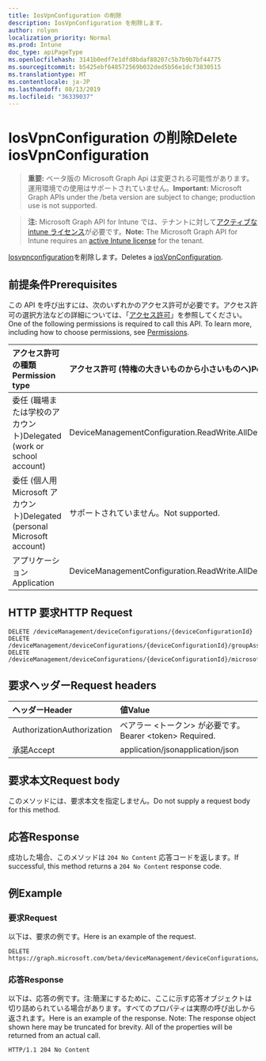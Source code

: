 ```yaml
---
title: IosVpnConfiguration の削除
description: IosVpnConfiguration を削除します。
author: rolyon
localization_priority: Normal
ms.prod: Intune
doc_type: apiPageType
ms.openlocfilehash: 3141b0edf7e1dfd8bdaf88207c5b7b9b7bf44775
ms.sourcegitcommit: b5425ebf648572569b032ded5b56e1dcf3830515
ms.translationtype: MT
ms.contentlocale: ja-JP
ms.lasthandoff: 08/13/2019
ms.locfileid: "36339037"
---
```

# <a name="delete-iosvpnconfiguration"></a><span data-ttu-id="8b7e7-103">IosVpnConfiguration の削除</span><span class="sxs-lookup"><span data-stu-id="8b7e7-103">Delete iosVpnConfiguration</span></span>

> <span data-ttu-id="8b7e7-104">**重要:** ベータ版の Microsoft Graph Api は変更される可能性があります。運用環境での使用はサポートされていません。</span><span class="sxs-lookup"><span data-stu-id="8b7e7-104">**Important:** Microsoft Graph APIs under the /beta version are subject to change; production use is not supported.</span></span>

> <span data-ttu-id="8b7e7-105">**注:** Microsoft Graph API for Intune では、テナントに対して[アクティブな intune ライセンス](https://go.microsoft.com/fwlink/?linkid=839381)が必要です。</span><span class="sxs-lookup"><span data-stu-id="8b7e7-105">**Note:** The Microsoft Graph API for Intune requires an [active Intune license](https://go.microsoft.com/fwlink/?linkid=839381) for the tenant.</span></span>

<span data-ttu-id="8b7e7-106">[Iosvpnconfiguration](../resources/intune-deviceconfig-iosvpnconfiguration.md)を削除します。</span><span class="sxs-lookup"><span data-stu-id="8b7e7-106">Deletes a [iosVpnConfiguration](../resources/intune-deviceconfig-iosvpnconfiguration.md).</span></span>

## <a name="prerequisites"></a><span data-ttu-id="8b7e7-107">前提条件</span><span class="sxs-lookup"><span data-stu-id="8b7e7-107">Prerequisites</span></span>
<span data-ttu-id="8b7e7-p101">この API を呼び出すには、次のいずれかのアクセス許可が必要です。アクセス許可の選択方法などの詳細については、「[アクセス許可](/graph/permissions-reference)」を参照してください。</span><span class="sxs-lookup"><span data-stu-id="8b7e7-p101">One of the following permissions is required to call this API. To learn more, including how to choose permissions, see [Permissions](/graph/permissions-reference).</span></span>

|<span data-ttu-id="8b7e7-110">アクセス許可の種類</span><span class="sxs-lookup"><span data-stu-id="8b7e7-110">Permission type</span></span>|<span data-ttu-id="8b7e7-111">アクセス許可 (特権の大きいものから小さいものへ)</span><span class="sxs-lookup"><span data-stu-id="8b7e7-111">Permissions (from most to least privileged)</span></span>|
|:---|:---|
|<span data-ttu-id="8b7e7-112">委任 (職場または学校のアカウント)</span><span class="sxs-lookup"><span data-stu-id="8b7e7-112">Delegated (work or school account)</span></span>|<span data-ttu-id="8b7e7-113">DeviceManagementConfiguration.ReadWrite.All</span><span class="sxs-lookup"><span data-stu-id="8b7e7-113">DeviceManagementConfiguration.ReadWrite.All</span></span>|
|<span data-ttu-id="8b7e7-114">委任 (個人用 Microsoft アカウント)</span><span class="sxs-lookup"><span data-stu-id="8b7e7-114">Delegated (personal Microsoft account)</span></span>|<span data-ttu-id="8b7e7-115">サポートされていません。</span><span class="sxs-lookup"><span data-stu-id="8b7e7-115">Not supported.</span></span>|
|<span data-ttu-id="8b7e7-116">アプリケーション</span><span class="sxs-lookup"><span data-stu-id="8b7e7-116">Application</span></span>|<span data-ttu-id="8b7e7-117">DeviceManagementConfiguration.ReadWrite.All</span><span class="sxs-lookup"><span data-stu-id="8b7e7-117">DeviceManagementConfiguration.ReadWrite.All</span></span>|

## <a name="http-request"></a><span data-ttu-id="8b7e7-118">HTTP 要求</span><span class="sxs-lookup"><span data-stu-id="8b7e7-118">HTTP Request</span></span>
<!-- {
  "blockType": "ignored"
}
-->
``` http
DELETE /deviceManagement/deviceConfigurations/{deviceConfigurationId}
DELETE /deviceManagement/deviceConfigurations/{deviceConfigurationId}/groupAssignments/{deviceConfigurationGroupAssignmentId}/deviceConfiguration
DELETE /deviceManagement/deviceConfigurations/{deviceConfigurationId}/microsoft.graph.windowsDomainJoinConfiguration/networkAccessConfigurations/{deviceConfigurationId}
```

## <a name="request-headers"></a><span data-ttu-id="8b7e7-119">要求ヘッダー</span><span class="sxs-lookup"><span data-stu-id="8b7e7-119">Request headers</span></span>
|<span data-ttu-id="8b7e7-120">ヘッダー</span><span class="sxs-lookup"><span data-stu-id="8b7e7-120">Header</span></span>|<span data-ttu-id="8b7e7-121">値</span><span class="sxs-lookup"><span data-stu-id="8b7e7-121">Value</span></span>|
|:---|:---|
|<span data-ttu-id="8b7e7-122">Authorization</span><span class="sxs-lookup"><span data-stu-id="8b7e7-122">Authorization</span></span>|<span data-ttu-id="8b7e7-123">ベアラー &lt;トークン&gt; が必要です。</span><span class="sxs-lookup"><span data-stu-id="8b7e7-123">Bearer &lt;token&gt; Required.</span></span>|
|<span data-ttu-id="8b7e7-124">承諾</span><span class="sxs-lookup"><span data-stu-id="8b7e7-124">Accept</span></span>|<span data-ttu-id="8b7e7-125">application/json</span><span class="sxs-lookup"><span data-stu-id="8b7e7-125">application/json</span></span>|

## <a name="request-body"></a><span data-ttu-id="8b7e7-126">要求本文</span><span class="sxs-lookup"><span data-stu-id="8b7e7-126">Request body</span></span>
<span data-ttu-id="8b7e7-127">このメソッドには、要求本文を指定しません。</span><span class="sxs-lookup"><span data-stu-id="8b7e7-127">Do not supply a request body for this method.</span></span>

## <a name="response"></a><span data-ttu-id="8b7e7-128">応答</span><span class="sxs-lookup"><span data-stu-id="8b7e7-128">Response</span></span>
<span data-ttu-id="8b7e7-129">成功した場合、このメソッドは `204 No Content` 応答コードを返します。</span><span class="sxs-lookup"><span data-stu-id="8b7e7-129">If successful, this method returns a `204 No Content` response code.</span></span>

## <a name="example"></a><span data-ttu-id="8b7e7-130">例</span><span class="sxs-lookup"><span data-stu-id="8b7e7-130">Example</span></span>

### <a name="request"></a><span data-ttu-id="8b7e7-131">要求</span><span class="sxs-lookup"><span data-stu-id="8b7e7-131">Request</span></span>
<span data-ttu-id="8b7e7-132">以下は、要求の例です。</span><span class="sxs-lookup"><span data-stu-id="8b7e7-132">Here is an example of the request.</span></span>
``` http
DELETE https://graph.microsoft.com/beta/deviceManagement/deviceConfigurations/{deviceConfigurationId}
```

### <a name="response"></a><span data-ttu-id="8b7e7-133">応答</span><span class="sxs-lookup"><span data-stu-id="8b7e7-133">Response</span></span>
<span data-ttu-id="8b7e7-p102">以下は、応答の例です。注:簡潔にするために、ここに示す応答オブジェクトは切り詰められている場合があります。すべてのプロパティは実際の呼び出しから返されます。</span><span class="sxs-lookup"><span data-stu-id="8b7e7-p102">Here is an example of the response. Note: The response object shown here may be truncated for brevity. All of the properties will be returned from an actual call.</span></span>
``` http
HTTP/1.1 204 No Content
```






